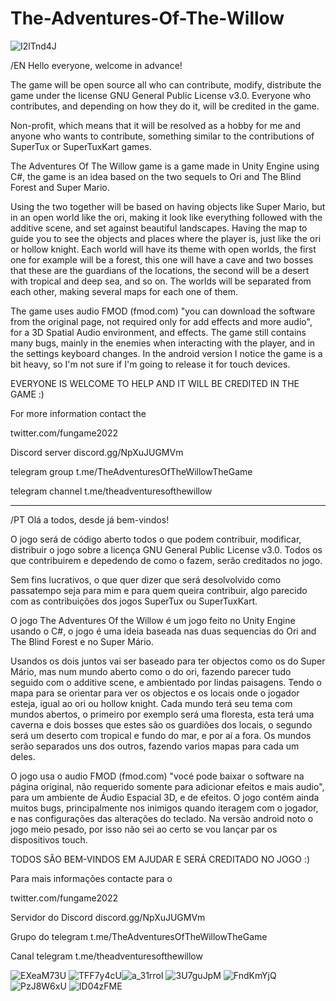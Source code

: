 # The-Adventures-Of-The-Willow

![I2lTnd4J](https://user-images.githubusercontent.com/21225616/217052012-207286ea-afce-4a48-a863-a31938a6fe0f.png)

/EN
Hello everyone, welcome in advance!

The game will be open source all who can contribute, modify, distribute the game under the license
GNU General Public License v3.0. Everyone who contributes, and depending on how they do it, will be credited in the game.

Non-profit, which means that it will be resolved as a hobby for me and anyone who wants to
contribute, something similar to the contributions of SuperTux or SuperTuxKart games.

The Adventures Of The Willow game is a game made in Unity Engine using C#, the game is an idea
based on the two sequels to Ori and The Blind Forest and Super Mario.

Using the two together will be based on having objects like Super Mario, but in an open world like the ori,
making it look like everything followed with the additive scene, and set against beautiful landscapes.
Having the map to guide you to see the objects and places where the player is, just like the ori or hollow knight.
Each world will have its theme with open worlds, the first one for example will be a forest, this one will have a
cave and two bosses that these are the guardians of the locations, the second will be a desert with tropical and deep sea,
and so on.
The worlds will be separated from each other, making several maps for each one of them.

The game uses audio FMOD (fmod.com) "you can download the software from the original page, not required only for
add effects and more audio", for a 3D Spatial Audio environment, and effects.
The game still contains many bugs, mainly in the enemies when interacting with the player, and in the settings
keyboard changes.
In the android version I notice the game is a bit heavy, so I'm not sure if I'm going to release it for touch devices.


EVERYONE IS WELCOME TO HELP AND IT WILL BE CREDITED IN THE GAME :)

For more information contact the

twitter.com/fungame2022

Discord server
discord.gg/NpXuJUGMVm

telegram group
t.me/TheAdventuresOfTheWillowTheGame

telegram channel
t.me/theadventuresofthewillow

________________________________________________________________________________

/PT
Olá a todos, desde já bem-vindos!

O jogo será de código aberto todos o que podem contribuir, modificar, distribuir o jogo sobre a licença 
GNU General Public License v3.0. Todos os que contribuirem e depedendo de como o fazem, serão creditados no jogo. 

Sem fins lucrativos, o que quer dizer que será desolvolvido como passatempo seja para mim e para quem queira
contribuir, algo parecido com as contribuições dos jogos SuperTux ou SuperTuxKart.

O jogo The Adventures Of the Willow é um jogo feito no Unity Engine usando o C#, o jogo é uma ideia
baseada nas duas sequencias do Ori and The Blind Forest e no Super Mário.

Usandos os dois juntos vai ser baseado para ter objectos como os do Super Mário, mas num mundo aberto como o do ori,
fazendo parecer tudo seguido com o additive scene, e ambientado por lindas paisagens. 
Tendo o mapa para se orientar para ver os objectos e os locais onde o jogador esteja, igual ao ori ou hollow knight. 
Cada mundo terá seu tema com mundos abertos, o primeiro por exemplo será uma floresta, esta terá uma
caverna e dois bosses que estes são os guardiões dos locais, o segundo será um deserto com tropical e fundo do mar,
e por aí a fora.
Os mundos serão separados uns dos outros, fazendo varios mapas para cada um deles.

O jogo usa o audio FMOD (fmod.com) "vocé pode baixar o software na página original, não requerido somente para
adicionar efeitos e mais audio", para um ambiente de Áudio Espacial 3D, e de efeitos.
O jogo contém ainda muitos bugs, principalmente nos inimigos quando iteragem com o jogador, e nas configurações
das alterações do teclado.
Na versão android noto o jogo meio pesado, por isso não sei ao certo se vou lançar par os dispositivos touch.


TODOS SÂO BEM-VINDOS EM AJUDAR E SERÁ CREDITADO NO JOGO  :)

Para mais informações contacte para o 

twitter.com/fungame2022

Servidor do Discord
discord.gg/NpXuJUGMVm

Grupo do telegram
t.me/TheAdventuresOfTheWillowTheGame

Canal telegram
t.me/theadventuresofthewillow

![EXeaM73U](https://user-images.githubusercontent.com/21225616/217052303-72cce943-7a77-4dc4-8157-0508f114f135.png) ![TFF7y4cU](https://user-images.githubusercontent.com/21225616/217052535-f20210cb-7372-4a8d-a4c5-cbbeba07c1c6.png)![a_31rroI](https://user-images.githubusercontent.com/21225616/217052550-42a3067b-40a8-4f5f-a01f-06ea64ef27a9.png) ![3U7guJpM](https://user-images.githubusercontent.com/21225616/217052570-33f8781b-a3f4-43a6-8d25-0be4b77aadc6.png) ![FndKmYjQ](https://user-images.githubusercontent.com/21225616/217052581-a4b28a8a-a088-490c-8564-bbd4b96fbd41.png) ![PzJ8W6xU](https://user-images.githubusercontent.com/21225616/217052593-e765b26f-317a-4a63-9027-1d00b7575fb9.png) ![ID04zFME](https://user-images.githubusercontent.com/21225616/217052603-bebe9fe2-3ccc-49e3-a68d-00d735414826.png)

